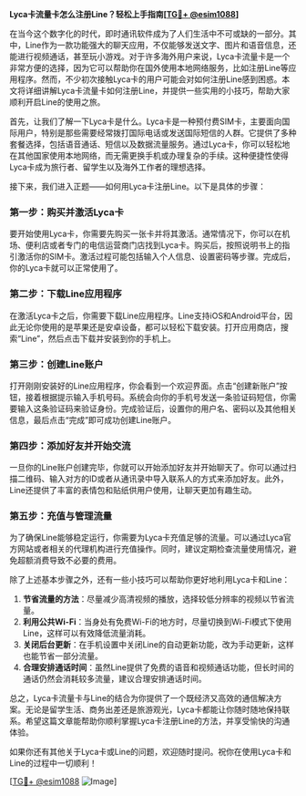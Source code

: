 **Lyca卡流量卡怎么注册Line？轻松上手指南[[TG💪+ @esim1088](https://t.me/s/esim1088)]**

在当今这个数字化的时代，即时通讯软件成为了人们生活中不可或缺的一部分。其中，Line作为一款功能强大的聊天应用，不仅能够发送文字、图片和语音信息，还能进行视频通话，甚至玩小游戏。对于许多海外用户来说，Lyca卡流量卡是一个非常方便的选择，因为它可以帮助你在国外使用本地网络服务，比如注册Line等应用程序。然而，不少初次接触Lyca卡的用户可能会对如何注册Line感到困惑。本文将详细讲解Lyca卡流量卡如何注册Line，并提供一些实用的小技巧，帮助大家顺利开启Line的使用之旅。

首先，让我们了解一下Lyca卡是什么。Lyca卡是一种预付费SIM卡，主要面向国际用户，特别是那些需要经常拨打国际电话或发送国际短信的人群。它提供了多种套餐选择，包括语音通话、短信以及数据流量服务。通过Lyca卡，你可以轻松地在其他国家使用本地网络，而无需更换手机或办理复杂的手续。这种便捷性使得Lyca卡成为旅行者、留学生以及海外工作者的理想选择。

接下来，我们进入正题——如何用Lyca卡注册Line。以下是具体的步骤：

### **第一步：购买并激活Lyca卡**
要开始使用Lyca卡，你需要先购买一张卡并将其激活。通常情况下，你可以在机场、便利店或者专门的电信运营商门店找到Lyca卡。购买后，按照说明书上的指引激活你的SIM卡。激活过程可能包括输入个人信息、设置密码等步骤。完成后，你的Lyca卡就可以正常使用了。

### **第二步：下载Line应用程序**
在激活Lyca卡之后，你需要下载Line应用程序。Line支持iOS和Android平台，因此无论你使用的是苹果还是安卓设备，都可以轻松下载安装。打开应用商店，搜索“Line”，然后点击下载并安装到你的手机上。

### **第三步：创建Line账户**
打开刚刚安装好的Line应用程序，你会看到一个欢迎界面。点击“创建新账户”按钮，接着根据提示输入手机号码。系统会向你的手机号发送一条验证码短信，你需要输入这条验证码来验证身份。完成验证后，设置你的用户名、密码以及其他相关信息，最后点击“完成”即可成功创建Line账户。

### **第四步：添加好友并开始交流**
一旦你的Line账户创建完毕，你就可以开始添加好友并开始聊天了。你可以通过扫描二维码、输入对方的ID或者从通讯录中导入联系人的方式来添加好友。此外，Line还提供了丰富的表情包和贴纸供用户使用，让聊天更加有趣生动。

### **第五步：充值与管理流量**
为了确保Line能够稳定运行，你需要为Lyca卡充值足够的流量。可以通过Lyca官方网站或者相关的代理机构进行充值操作。同时，建议定期检查流量使用情况，避免超额消费导致不必要的费用。

除了上述基本步骤之外，还有一些小技巧可以帮助你更好地利用Lyca卡和Line：

1. **节省流量的方法**：尽量减少高清视频的播放，选择较低分辨率的视频以节省流量。
2. **利用公共Wi-Fi**：当身处有免费Wi-Fi的地方时，尽量切换到Wi-Fi模式下使用Line，这样可以有效降低流量消耗。
3. **关闭后台更新**：在手机设置中关闭Line的自动更新功能，改为手动更新，这样也能节省一部分流量。
4. **合理安排通话时间**：虽然Line提供了免费的语音和视频通话功能，但长时间的通话仍然会消耗较多流量，建议合理安排通话时间。

总之，Lyca卡流量卡与Line的结合为你提供了一个既经济又高效的通信解决方案。无论是留学生活、商务出差还是旅游观光，Lyca卡都能让你随时随地保持联系。希望这篇文章能帮助你顺利掌握Lyca卡注册Line的方法，并享受愉快的沟通体验。

如果你还有其他关于Lyca卡或Line的问题，欢迎随时提问。祝你在使用Lyca卡和Line的过程中一切顺利！

[[TG💪+ @esim1088](https://t.me/s/esim1088) ![Image](https://i.postimg.cc/4NQfJmqS/Snipaste-2025-05-13-00-14-12.png)]